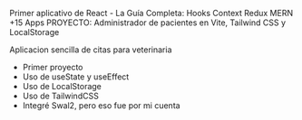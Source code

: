 Primer aplicativo de React - La Guía Completa: Hooks Context Redux MERN +15 Apps
PROYECTO: Administrador de pacientes en Vite, Tailwind CSS y LocalStorage

Aplicacion sencilla de citas para veterinaria

- Primer proyecto
- Uso de useState y useEffect
- Uso de LocalStorage
- Uso de TailwindCSS
- Integré Swal2, pero eso fue por mi cuenta
